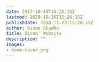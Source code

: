 ```yaml
---
date: 2017-10-19T15:26:15Z
lastmod: 2019-10-26T15:26:15Z
publishdate: 2018-11-23T15:26:15Z
author: Dison Obudho
title: Dison' Website
description: ""
images:
- home-cover.png
---
```


